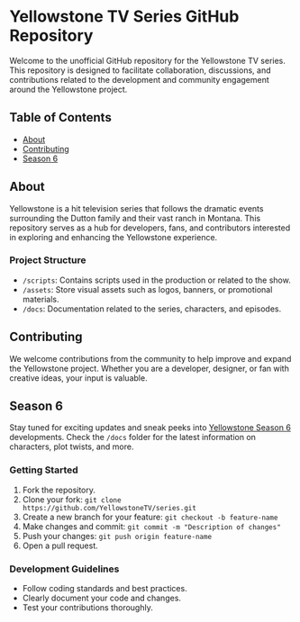 # Yellowstone TV Series GitHub Repository

Welcome to the unofficial GitHub repository for the Yellowstone TV series. This repository is designed to facilitate collaboration, discussions, and contributions related to the development and community engagement around the Yellowstone project.

## Table of Contents
- [About](#about)
- [Contributing](#contributing)
- [Season 6](#season-6)


## About
Yellowstone is a hit television series that follows the dramatic events surrounding the Dutton family and their vast ranch in Montana. This repository serves as a hub for developers, fans, and contributors interested in exploring and enhancing the Yellowstone experience.

### Project Structure
- `/scripts`: Contains scripts used in the production or related to the show.
- `/assets`: Store visual assets such as logos, banners, or promotional materials.
- `/docs`: Documentation related to the series, characters, and episodes.

## Contributing
We welcome contributions from the community to help improve and expand the Yellowstone project. Whether you are a developer, designer, or fan with creative ideas, your input is valuable.

## Season 6
Stay tuned for exciting updates and sneak peeks into [Yellowstone Season 6](https://thecwhen.com/yellowstone) developments. Check the `/docs` folder for the latest information on characters, plot twists, and more.

### Getting Started
1. Fork the repository.
2. Clone your fork: `git clone https://github.com/YellowstoneTV/series.git`
3. Create a new branch for your feature: `git checkout -b feature-name`
4. Make changes and commit: `git commit -m "Description of changes"`
5. Push your changes: `git push origin feature-name`
6. Open a pull request.

### Development Guidelines
- Follow coding standards and best practices.
- Clearly document your code and changes.
- Test your contributions thoroughly.
